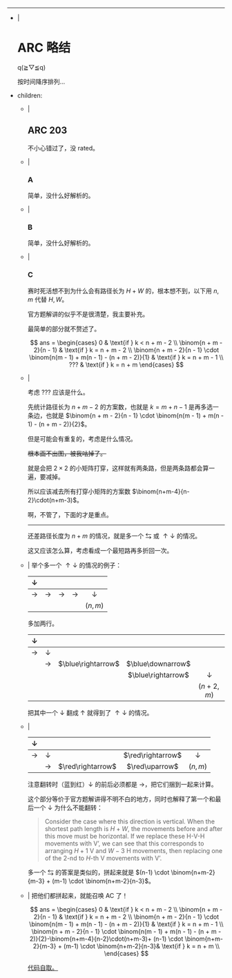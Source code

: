 ---
- |
    # ARC 略结

    q(≧▽≦q)

    按时间降序排列...

- children:
    - |
        ## ARC 203

        不小心错过了，没 rated。

    - |
        ### A

        简单，没什么好解析的。

    - |
        ### B

        简单，没什么好解析的。

    - |
        ### C

        赛时死活想不到为什么会有路径长为 $H+W$ 的，根本想不到，以下用 $n,m$ 代替 $H,W$。

        官方题解讲的似乎不是很清楚，我主要补充。

        最简单的部分就不赘述了。

        $$
        ans = \begin{cases}
            0 & \text{if } k < n + m - 2 \\
            \binom{n + m - 2}{n - 1} & \text{if } k = n + m - 2 \\
            \binom{n + m - 2}{n - 1} \cdot \binom{n(m - 1) + m(n - 1) - (n + m - 2)}{1} & \text{if } k = n + m - 1 \\
            ??? & \text{if } k = n + m
        \end{cases}
        $$

    - |

        考虑 $???$ 应该是什么。

        先统计路径长为 $n+m-2$ 的方案数，也就是 $k=m+n-1$ 是再多选一条边，也就是 $\binom{n + m - 2}{n - 1} \cdot \binom{n(m - 1) + m(n - 1) - (n + m - 2)}{2}$。

        但是可能会有重复的，考虑是什么情况。

        ~~根本画不出图，被我咕掉了。~~

        就是会把 $2\times2$ 的小矩阵打穿，这样就有两条路，但是两条路都会算一遍，要减掉。

        所以应该减去所有打穿小矩阵的方案数 $\binom{n+m-4}{n-2}\cdot(n+m-3)$。

        啊，不管了，下面的才是重点。

        ***

        还差路径长度为 $n+m$ 的情况，就是多一个 $\leftrightarrows$ 或 $\uparrow\downarrow$ 的情况。

        这又应该怎么算，考虑看成一个最短路再多折回一次。


    - |
        举个多一个 $\uparrow\downarrow$ 的情况的例子：

        | $\downarrow$  |               |               |               |              |
        | :-----------: | :-----------: | :-----------: | :-----------: | :----------: |
        | $\rightarrow$ | $\rightarrow$ | $\rightarrow$ | $\rightarrow$ | $\downarrow$ |
        |               |               |               |               |   $(n,m)$    |

        多加两行。

        | $\downarrow$  |               |                    |                    |              |
        | :-----------: | :-----------: | :----------------: | :----------------: | :----------: |
        | $\rightarrow$ | $\downarrow$  |                    |                    |              |
        |               | $\rightarrow$ | $\blue\rightarrow$ | $\blue\downarrow$  |              |
        |               |               |                    | $\blue\rightarrow$ | $\downarrow$ |
        |               |               |                    |                    |  $(n+2,m)$   |

        把其中一个 $\downarrow$ 翻成 $\uparrow$ 就得到了 $\uparrow\downarrow$ 的情况。

    - |
        
        | $\downarrow$  |               |                   |                   |              |
        | :-----------: | :-----------: | :---------------: | :---------------: | :----------: |
        | $\rightarrow$ | $\downarrow$  |                   | $\red\rightarrow$ | $\downarrow$ |
        |               | $\rightarrow$ | $\red\rightarrow$ |  $\red\uparrow$   |   $(n,m)$    |

        注意翻转时（蓝到红）$\downarrow$ 的前后必须都是 $\rightarrow$，把它们捆到一起来计算。
        
        这个部分等价于官方题解讲得不明不白的地方，同时也解释了第一个和最后一个 $\downarrow$ 为什么不能翻转：

        > Consider the case where this direction is vertical. When the shortest path length is $H+W$, the movements before and after this move must be horizontal. If we replace these H-V-H movements with V’, we can see that this corresponds to arranging $H+1$ V and $W-3$ H movements, then replacing one of the $2$\-nd to $H$\-th V movements with V’.  

        多一个 $\leftrightarrows$ 的答案是类似的，拼起来就是 $(n-1) \cdot \binom{n+m-2}{m-3} + (m-1) \cdot \binom{n+m-2}{n-3}$。
        
    - |
        把他们都拼起来，就能召唤 AC 了！

        $$
        ans = \begin{cases}
            0 & \text{if } k < n + m - 2 \\
            \binom{n + m - 2}{n - 1} & \text{if } k = n + m - 2 \\
            \binom{n + m - 2}{n - 1} \cdot \binom{n(m - 1) + m(n - 1) - (n + m - 2)}{1} & \text{if } k = n + m - 1 \\
            \binom{n + m - 2}{n - 1} \cdot \binom{n(m - 1) + m(n - 1) - (n + m - 2)}{2}-\binom{n+m-4}{n-2}\cdot(n+m-3)+ (n-1) \cdot \binom{n+m-2}{m-3} + (m-1) \cdot \binom{n+m-2}{n-3}& \text{if } k = n + m \\
        \end{cases}
        $$

        [代码自取。](https://atcoder.jp/contests/arc203/submissions/68218962)

